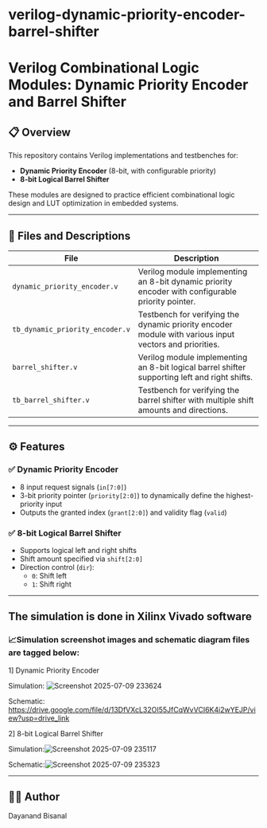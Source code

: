 # verilog-dynamic-priority-encoder-barrel-shifter
# Verilog Combinational Logic Modules: Dynamic Priority Encoder and Barrel Shifter

## 📋 Overview
This repository contains Verilog implementations and testbenches for:
- **Dynamic Priority Encoder** (8-bit, with configurable priority)
- **8-bit Logical Barrel Shifter**

These modules are designed to practice efficient combinational logic design and LUT optimization in embedded systems.

---

## 📂 Files and Descriptions

| File                          | Description                                                                                          |
|-------------------------------|------------------------------------------------------------------------------------------------------|
| `dynamic_priority_encoder.v`  | Verilog module implementing an 8-bit dynamic priority encoder with configurable priority pointer.   |
| `tb_dynamic_priority_encoder.v` | Testbench for verifying the dynamic priority encoder module with various input vectors and priorities. |
| `barrel_shifter.v`            | Verilog module implementing an 8-bit logical barrel shifter supporting left and right shifts.      |
| `tb_barrel_shifter.v`         | Testbench for verifying the barrel shifter with multiple shift amounts and directions.              |

---

## ⚙️ Features

### ✅ Dynamic Priority Encoder
- 8 input request signals (`in[7:0]`)
- 3-bit priority pointer (`priority[2:0]`) to dynamically define the highest-priority input
- Outputs the granted index (`grant[2:0]`) and validity flag (`valid`)

### ✅ 8-bit Logical Barrel Shifter
- Supports logical left and right shifts
- Shift amount specified via `shift[2:0]`
- Direction control (`dir`):  
  - `0`: Shift left  
  - `1`: Shift right

---

## The simulation is done in Xilinx Vivado software

### 📈Simulation screenshot images and schematic diagram files are tagged below:

1] Dynamic Priority Encoder

Simulation: ![Screenshot 2025-07-09 233624](https://github.com/user-attachments/assets/3f8b17b5-bb40-48c8-90e4-757280694da7)

Schematic: https://drive.google.com/file/d/13DfVXcL32OI55JfCqWvVCI6K4i2wYEJP/view?usp=drive_link

2] 8-bit Logical Barrel Shifter

Simulation:![Screenshot 2025-07-09 235117](https://github.com/user-attachments/assets/e19699b2-71ed-469c-87d7-798d95b4a132)

Schematic:![Screenshot 2025-07-09 235323](https://github.com/user-attachments/assets/93036c18-4d36-4217-85b6-ba5e16039615)


---

## 🧑‍💻 Author
Dayanand Bisanal

